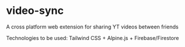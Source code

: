 # video-sync
A cross platform web extension for sharing YT videos between friends

Technologies to be used: 
Tailwind CSS + Alpine.js + Firebase/Firestore


